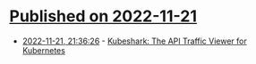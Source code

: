 # [Published on 2022-11-21](index.md)

* [2022-11-21, 21:36:26](https://news.ycombinator.com/item?id=33698314) - [Kubeshark: The API Traffic Viewer for Kubernetes](https://github.com/kubeshark/kubeshark)
